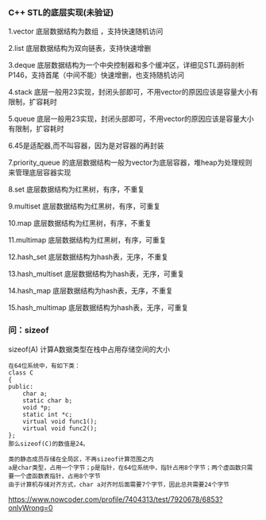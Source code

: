 ### C++ STL的底层实现(未验证)
1.vector  底层数据结构为数组 ，支持快速随机访问

2.list    底层数据结构为双向链表，支持快速增删

3.deque   底层数据结构为一个中央控制器和多个缓冲区，详细见STL源码剖析P146，支持首尾（中间不能）快速增删，也支持随机访问

4.stack   底层一般用23实现，封闭头部即可，不用vector的原因应该是容量大小有限制，扩容耗时

5.queue   底层一般用23实现，封闭头部即可，不用vector的原因应该是容量大小有限制，扩容耗时

6.45是适配器,而不叫容器，因为是对容器的再封装

7.priority_queue 的底层数据结构一般为vector为底层容器，堆heap为处理规则来管理底层容器实现

8.set       底层数据结构为红黑树，有序，不重复

9.multiset  底层数据结构为红黑树，有序，可重复 

10.map      ﻿﻿﻿﻿底层数据结构为红黑树，有序，不重复

11.multimap 底层数据结构为红黑树，有序，可重复

12.hash_set ﻿﻿﻿﻿底层数据结构为hash表，无序，不重复

13.hash_multiset 底层数据结构为hash表，无序，可重复 

14.hash_map      ﻿﻿﻿﻿底层数据结构为hash表，无序，不重复

15.hash_multimap 底层数据结构为hash表，无序，可重复 

### 问：sizeof


sizeof(A) 计算A数据类型在栈中占用存储空间的大小 

	在64位系统中，有如下类：
	class C
	{
	public:
	    char a;
	    static char b;
	    void *p;
	    static int *c;
	    virtual void func1();
	    virtual void func2();
	};
	那么sizeof(C)的数值是24。

	类的静态成员存储在全局区，不再sizeof计算范围之内 
	a是char类型，占用一个字节；p是指针，在64位系统中，指针占用8个字节；两个虚函数只需要一个虚函数表指针，占用8个字节 
	由于计算机存储对齐方式，char a对齐时后面需要7个字节，因此总共需要24个字节

https://www.nowcoder.com/profile/7404313/test/7920678/6853?onlyWrong=0
